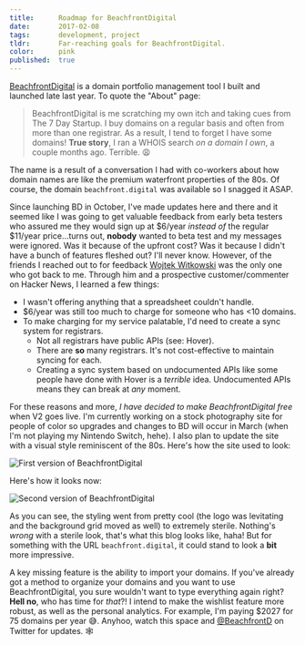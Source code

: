 ```yaml
---
title:      Roadmap for BeachfrontDigital
date:       2017-02-08
tags:       development, project
tldr:       Far-reaching goals for BeachfrontDigital.
color:      pink
published:  true
---
```


[BeachfrontDigital](https://beachfront.digital "Manage your domain names with Beachfront.Digital!") is a domain portfolio management tool I built and launched late last year. To quote the "About" page:

> BeachfrontDigital is me scratching my own itch and taking cues from The 7 Day Startup. I buy domains on a regular basis and often from more than one registrar. As a result, I tend to forget I have some domains! **True story**, I ran a WHOIS search *on a domain I own*, a couple months ago. Terrible. 😩

The name is a result of a conversation I had with co-workers about how domain names are like the premium waterfront properties of the 80s. Of course, the domain `beachfront.digital` was available so I snagged it ASAP.

Since launching BD in October, I've made updates here and there and it seemed like I was going to get valuable feedback from early beta testers who assured me they would sign up at $6/year *instead of* the regular $11/year price...turns out, **nobody** wanted to beta test and my messages were ignored. Was it because of the upfront cost? Was it because I didn't have a bunch of features fleshed out? I'll never know. However, of the friends I reached out to for feedback [Wojtek Witkowski](https://twitter.com/dubstrike "Wojtek on Twitter") was the only one who got back to me. Through him and a prospective customer/commenter on Hacker News, I learned a few things:

- I wasn't offering anything that a spreadsheet couldn't handle.
- $6/year was still too much to charge for someone who has <10 domains.
- To make charging for my service palatable, I'd need to create a sync system for registrars.
  - Not all registrars have public APIs (see: Hover).
  - There are **so** many registrars. It's not cost-effective to maintain syncing for each.
  - Creating a sync system based on undocumented APIs like some people have done with Hover is a *terrible* idea. Undocumented APIs means they can break at *any* moment.

For these reasons and more, *I have decided to make BeachfrontDigital free* when V2 goes live. I'm currently working on a stock photography site for people of color so upgrades and changes to BD will occur in March (when I'm not playing my Nintendo Switch, hehe). I also plan to update the site with a visual style reminiscent of the 80s. Here's how the site used to look:

![First version of BeachfrontDigital](/assets/images/2017/roadmap-for-beachfront-digital-a.png)

Here's how it looks now:

![Second version of BeachfrontDigital](/assets/images/2017/roadmap-for-beachfront-digital-b.png)

As you can see, the styling went from pretty cool (the logo was levitating and the background grid moved as well) to extremely sterile. Nothing's *wrong* with a sterile look, that's what this blog looks like, haha! But for something with the URL `beachfront.digital`, it could stand to look a **bit** more impressive.

A key missing feature is the ability to import your domains. If you've already got a method to organize your domains and you want to use BeachfrontDigital, you sure wouldn't want to type everything again right? **Hell no**, who has time for *that*?! I intend to make the wishlist feature more robust, as well as the personal analytics. For example, I'm paying $2027 for 75 domains per year 😅. Anyhoo, watch this space and [@BeachfrontD](https://twitter.com/@BeachfrontD "BeachfrontDigital on Twitter") on Twitter for updates. 🕸
